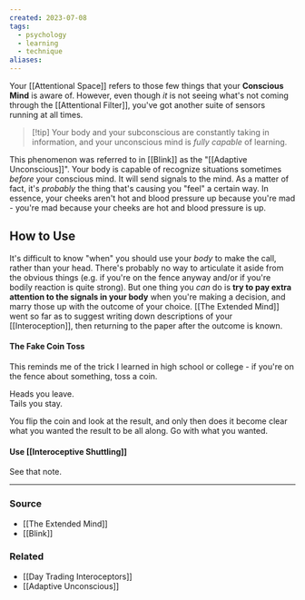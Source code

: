 ```yaml
---
created: 2023-07-08
tags:
  - psychology
  - learning
  - technique
aliases:
---
```

Your [[Attentional Space]] refers to those few things that your **Conscious Mind** is aware of. However, even though *it* is not seeing what's not coming through the [[Attentional Filter]], you've got another suite of sensors running at all times.

> [!tip] Your body and your subconscious are constantly taking in information, and your unconscious mind is *fully capable* of learning.

This phenomenon was referred to in [[Blink]] as the "[[Adaptive Unconscious]]". Your body is capable of recognize situations sometimes *before* your conscious mind. It will send signals to the mind. As a matter of fact, it's *probably* the thing that's causing you "feel" a certain way. In essence, your cheeks aren't hot and blood pressure up because you're mad - you're mad because your cheeks are hot and blood pressure is up.

## How to Use
It's difficult to know "when" you should use your *body* to make the call, rather than your head. There's probably no way to articulate it aside from the obvious things (e.g. if you're on the fence anyway and/or if you're bodily reaction is quite strong). But one thing you *can* do is **try to pay extra attention to the signals in your body** when you're making a decision, and marry those up with the outcome of your choice. [[The Extended Mind]] went so far as to suggest writing down descriptions of your [[Interoception]], then returning to the paper after the outcome is known.

#### The Fake Coin Toss
This reminds me of the trick I learned in high school or college - if you're on the fence about something, toss a coin. 

Heads you leave.  
Tails you stay. 

You flip the coin and look at the result, and only then does it become clear what you wanted the result to be all along. Go with what you wanted.

#### Use [[Interoceptive Shuttling]]
See that note.

---
### Source
- [[The Extended Mind]]
- [[Blink]]

### Related
- [[Day Trading Interoceptors]]
- [[Adaptive Unconscious]]